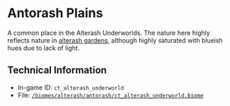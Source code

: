 # Antorash Plains

A common place in the Alterash Underworlds. The nature here highly reflects nature in [alterash gardens](https://ceterai.github.io/MyEnternia/Wiki/AlterashGardens), although highly saturated with blueish hues due to lack of light.

## Technical Information

- In-game ID: `ct_alterash_underworld`
- File: [`/biomes/alterash/antorash/ct_alterash_underworld.biome`](https://github.com/Ceterai/Enternia/blob/main/biomes/alterash/antorash/ct_alterash_underworld.biome)
